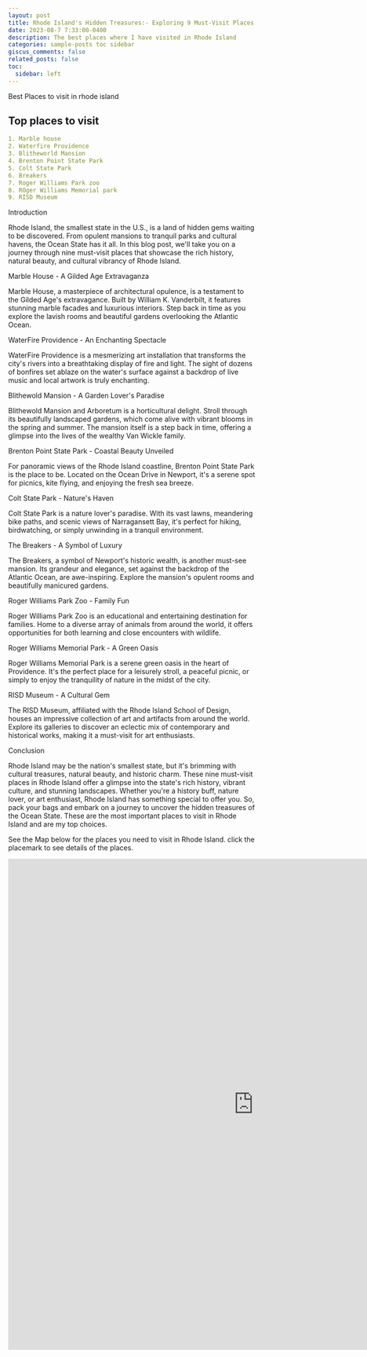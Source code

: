 ```yaml
---
layout: post
title: Rhode Island's Hidden Treasures:- Exploring 9 Must-Visit Places
date: 2023-08-7 7:33:00-0400
description: The best places where I have visited in Rhode Island
categories: sample-posts toc sidebar
giscus_comments: false
related_posts: false
toc:
  sidebar: left
---
```

Best Places to visit in rhode island

## Top places to visit


```yml
1. Marble house
2. Waterfire Providence
3. Blitheworld Mansion
4. Brenton Point State Park
5. Colt State Park
6. Breakers
7. Roger Williams Park zoo
8. ROger Williams Memorial park
9. RISD Museum 
```
Introduction

Rhode Island, the smallest state in the U.S., is a land of hidden gems waiting to be discovered. From opulent mansions to tranquil parks and cultural havens, the Ocean State has it all. In this blog post, we'll take you on a journey through nine must-visit places that showcase the rich history, natural beauty, and cultural vibrancy of Rhode Island.

 Marble House - A Gilded Age Extravaganza

Marble House, a masterpiece of architectural opulence, is a testament to the Gilded Age's extravagance. Built by William K. Vanderbilt, it features stunning marble facades and luxurious interiors. Step back in time as you explore the lavish rooms and beautiful gardens overlooking the Atlantic Ocean.

 WaterFire Providence - An Enchanting Spectacle

WaterFire Providence is a mesmerizing art installation that transforms the city's rivers into a breathtaking display of fire and light. The sight of dozens of bonfires set ablaze on the water's surface against a backdrop of live music and local artwork is truly enchanting.

 Blithewold Mansion - A Garden Lover's Paradise

Blithewold Mansion and Arboretum is a horticultural delight. Stroll through its beautifully landscaped gardens, which come alive with vibrant blooms in the spring and summer. The mansion itself is a step back in time, offering a glimpse into the lives of the wealthy Van Wickle family.

 Brenton Point State Park - Coastal Beauty Unveiled

For panoramic views of the Rhode Island coastline, Brenton Point State Park is the place to be. Located on the Ocean Drive in Newport, it's a serene spot for picnics, kite flying, and enjoying the fresh sea breeze.

 Colt State Park - Nature's Haven

Colt State Park is a nature lover's paradise. With its vast lawns, meandering bike paths, and scenic views of Narragansett Bay, it's perfect for hiking, birdwatching, or simply unwinding in a tranquil environment.

 The Breakers - A Symbol of Luxury

The Breakers, a symbol of Newport's historic wealth, is another must-see mansion. Its grandeur and elegance, set against the backdrop of the Atlantic Ocean, are awe-inspiring. Explore the mansion's opulent rooms and beautifully manicured gardens.

 Roger Williams Park Zoo - Family Fun

Roger Williams Park Zoo is an educational and entertaining destination for families. Home to a diverse array of animals from around the world, it offers opportunities for both learning and close encounters with wildlife.

 Roger Williams Memorial Park - A Green Oasis

Roger Williams Memorial Park is a serene green oasis in the heart of Providence. It's the perfect place for a leisurely stroll, a peaceful picnic, or simply to enjoy the tranquility of nature in the midst of the city.

 RISD Museum - A Cultural Gem

The RISD Museum, affiliated with the Rhode Island School of Design, houses an impressive collection of art and artifacts from around the world. Explore its galleries to discover an eclectic mix of contemporary and historical works, making it a must-visit for art enthusiasts.

Conclusion

Rhode Island may be the nation's smallest state, but it's brimming with cultural treasures, natural beauty, and historic charm. These nine must-visit places in Rhode Island offer a glimpse into the state's rich history, vibrant culture, and stunning landscapes. Whether you're a history buff, nature lover, or art enthusiast, Rhode Island has something special to offer you. So, pack your bags and embark on a journey to uncover the hidden treasures of the Ocean State.
These are the most important places to visit in Rhode Island and are my top choices. 

See the Map below for the places you need to visit in Rhode Island. click the placemark to see details of the places.


<iframe width="1000" height="1000" frameborder="0" scrolling="no" marginheight="0" marginwidth="0" 
src="https://wagle1996.github.io/Places_to_visit_webmap/#10/41.6421/-71.3562"></iframe>




